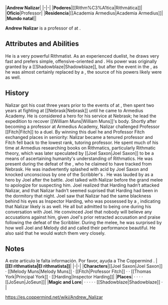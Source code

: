|**Andrew Nalizar**|
|-|-|
|**Poderes**|[[Rithm%C3%A1tica\|Rithmática]]|
|**Oficio**|Professor|
|**Residencia**|[[Academia Armedius\|Academia Armedius]]|
|**Mundo natal**||

**Andrew Nalizar** is a professor of  at .

## Attributes and Abilities
He is a very powerful Rithmatist. As an experienced duelist, he draws very fast and prefers simple, offensive-oriented  and . His power was originally granted by a [[Shadowblaze\|Shadowblaze]], but after the event in the , as he was almost certainly replaced by a , the source of his powers likely were as well.

## History
Nalizar got his coat three years prior to the events of  at , then spent two years at fighting at [[Nebrask\|Nebrask]] until he came to Armedius Academy. He is considered a hero for his service at Nebrask; he lead the expedition to recover [[William Muns\|William Muns]]'s body.
Shortly after becoming a professor at Armedius Academy, Nalizar challenged Professor [[Fitch\|Fitch]] to a duel. By winning this duel he and Professor Fitch exchanged places in seniority: Nalizar became a tenured professor and Fitch fell back to the lowest rank, tutoring professor.
He spent much of his time at Armedius researching books on Rithmatics, particularly Rithmatic theory, which was later speculated by [[Joel Saxon\|Joel Saxon]] to be a means of ascertaining humanity's understanding of Rithmatics.
He was present during the defeat of the , who he claimed to have tracked from Nebrask. He was inadvertently splashed with acid by Joel Saxon and knocked unconscious by one of the Scribbler's . He was lauded by as a hero by Joel after the battle.
Joel talked with Nalizar before the grand melee to apologize for suspecting him. Joel realized that Harding hadn’t attacked Nalizar, and that Nalizar hadn’t seemed suprised that Harding had been in the dormitory that night. Joel saw that Nalizar had the same blackness behind his eyes as Inspector Harding, who was possessed by a , indicating that Nalizar likely is as well. He all but admitted to being one during his conversation with Joel. He convinced Joel that nobody will believe any accusations against him, given Joel's prior retracted accusation and praise following the defeat of the Scribbler.
During the melee, he was surprised by how well Joel and Melody did and called their performance beautiful. He also said that he would watch them very closely.

## Notes

A este artículo le falta información. Por favor, ayuda a The Coppermind .
|**[[El rithmatista\|El rithmatista]]**|
|-|-|
|**Characters**|[[Joel Saxon\|Joel Saxon]] · [[Melody Muns\|Melody Muns]] · [[Fitch\|Professor Fitch]] ·  · [[Thomas York\|Principal York]] · [[Harding\|Inspector Harding]]|
|**Places**| ·  ·  ·  · [[JoSeun\|JoSeun]]|
|**Magic and Lore**| ·  ·  ·  ·  · [[Shadowblaze\|Shadowblaze]] · |



https://es.coppermind.net/wiki/Andrew_Nalizar